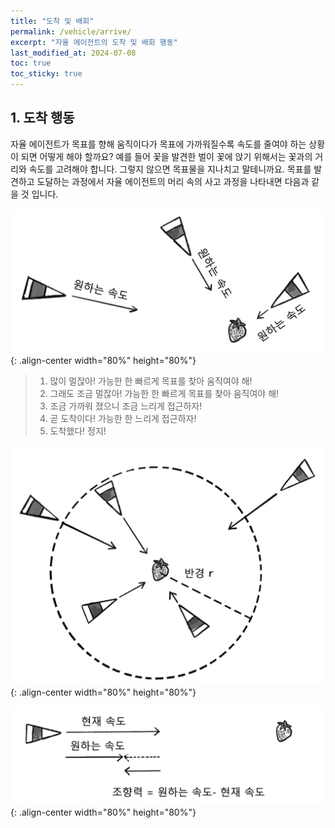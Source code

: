 ```yaml
---
title: "도착 및 배회"
permalink: /vehicle/arrive/
excerpt: "자율 에이전트의 도착 및 배회 행동"
last_modified_at: 2024-07-08
toc: true
toc_sticky: true
---
```


## 1. 도착 행동
자율 에이전트가 목표를 향해 움직이다가 목표에 가까워질수록 속도를 줄여야 하는 상황이 되면 어떻게 해야 할까요? 예를 들어 꽃을 발견한 벌이 꽃에 앉기 위해서는 꽃과의 거리와 속도를 고려해야 합니다. 그렇지 않으면 목표물을 지나치고 말테니까요. 목표를 발견하고 도달하는 과정에서 자율 에이전트의 머리 속의 사고 과정을 나타내면 다음과 같을 것 입니다. 

!["도착행동"](/assets/images/arrive_01.png){: .align-center width="80%" height="80%"}

> 1. 많이 멀잖아! 가능한 한 빠르게 목표를 찾아 움직여야 해!
> 2. 그래도 조금 멀잖아! 가능한 한 빠르게 목표를 찾아 움직여야 해! 
> 3. 조금 가까워 졌으니 조금 느리게 접근하자!
> 4. 곧 도착이다! 가능한 한 느리게 접근하자!
> 5. 도착했다! 정지!

!["도착행동"](/assets/images/arrive_02.png){: .align-center width="80%" height="80%"}


!["도착행동"](/assets/images/arrive_03.png){: .align-center width="80%" height="80%"}

